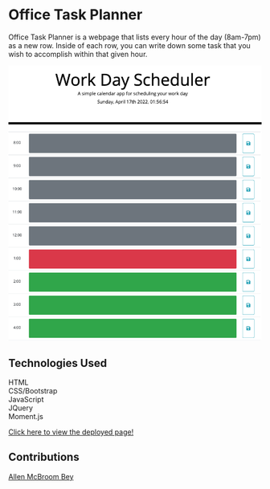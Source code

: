 # Office Task Planner
Office Task Planner is a webpage that lists every hour of the day (8am-7pm) as a new row. Inside of each row, you can write down some task that you wish to accomplish within that given hour.

![Screenshot of portfolio](/assets/images/color-timeblocks.png)

## Technologies Used
HTML <br/>
CSS/Bootstrap <br/>
JavaScript <br/>
JQuery <br/>
Moment.js

[Click here to view the deployed page!](https://allenm03.github.io/office-task-planner)

## Contributions
[Allen McBroom Bey](https://github.com/AllenM03)
